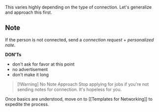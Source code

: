 This varies highly depending on the type of connection. Let's generalize and approach this first.
## Note

If the person is not connected, send a *connection request* + *personalized note*.

**DON'Ts**
- don't ask for favor at this point
- no advertisement
- don't make it long

> [!Warning]  No Note Approach
> Stop applying for jobs if you're not sending notes for connection. It's hopeless for you.

Once basics are understood, move on to [[Templates for Networking]] to expedite the process.
